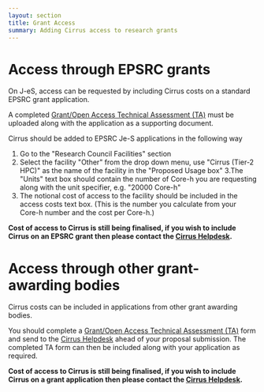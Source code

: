 ```yaml
---
layout: section
title: Grant Access
summary: Adding Cirrus access to research grants
---
```


Access through EPSRC grants
===========================

On J-eS, access can be requested by including Cirrus costs on a
standard EPSRC grant application.

A completed
[Grant/Open Access Technical Assessment (TA)](ta/Cirrus-TA-RAPGrant-form.docx) must be uploaded
along with the application as a supporting document. 

Cirrus should be added to EPSRC Je-S applications in the following way 

1. Go to the "Research Council Facilities" section 
2. Select the facility "Other" from the drop down menu, use "Cirrus (Tier-2 HPC)" as the name of the facility in the "Proposed Usage box" 
3.The "Units" text box should contain the number of Core-h you are requesting along with the unit specifier, e.g. "20000 Core-h" 
4. The notional cost of access to the facility should be included in the access costs text box. (This is the number you calculate from your Core-h number and the cost per Core-h.) 

**Cost of access to Cirrus is still being finalised, if you wish to
include Cirrus on an EPSRC grant then please contact the
[Cirrus Helpdesk](/support/).**

Access through other grant-awarding bodies
==========================================

Cirrus costs can be included in applications from other grant awarding
bodies.

You should complete a  [Grant/Open Access Technical Assessment (TA)](ta/Cirrus-TA-RAPGrant-form.docx)  form and
send to the [Cirrus Helpdesk](/support/) ahead of your proposal 
submission. The completed TA form can then be included along with your
application as required.

**Cost of access to Cirrus is still being finalised, if you wish to
include Cirrus on a grant application then please contact the
[Cirrus Helpdesk](/support/).**
